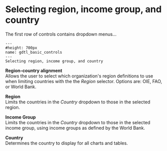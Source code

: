# Selecting region, income group, and country
<p>
The first row of controls contains dropdown menus...
</p>

```{figure} ../Images/gdtl_basic_controls.png
---
#height: 700px
name: gdtl_basic_controls
---
Selecting region, income group, and country
```

<p><b>Region-country alignment</b><br />
Allows the user to select which organization's region definitions to use when limiting countries with the the <i>Region</i> selector. Options are: OIE, FAO, or World Bank.
</p>
<p><b>Region</b><br />
Limits the countries in the <i>Country</i> dropdown to those in the selected region.
</p>
<p><b>Income Group</b><br />
Limits the countries in the <i>Country</i> dropdown to those in the selected income group, using income groups as defined by the World Bank.
</p>
<p><b>Country</b><br />
Determines the country to display for all charts and tables.
</p>
